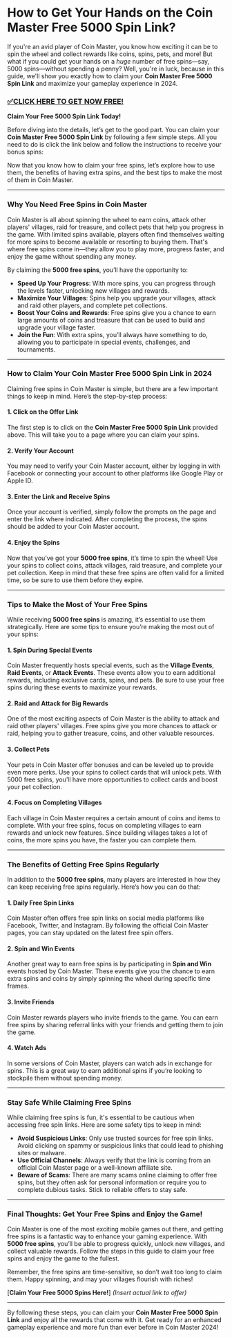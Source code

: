 # How to Get Your Hands on the Coin Master Free 5000 Spin Link?

If you're an avid player of Coin Master, you know how exciting it can be to spin the wheel and collect rewards like coins, spins, pets, and more! But what if you could get your hands on a *huge* number of free spins—say, 5000 spins—without spending a penny? Well, you're in luck, because in this guide, we'll show you exactly how to claim your **Coin Master Free 5000 Spin Link** and maximize your gameplay experience in 2024.

### [✅CLICK HERE TO GET NOW FREE!](https://edris2025.github.io/spins/)

**Claim Your Free 5000 Spin Link Today!**

Before diving into the details, let’s get to the good part. You can claim your **Coin Master Free 5000 Spin Link** by following a few simple steps. All you need to do is click the link below and follow the instructions to receive your bonus spins:

Now that you know how to claim your free spins, let’s explore how to use them, the benefits of having extra spins, and the best tips to make the most of them in Coin Master.

---

### Why You Need Free Spins in Coin Master

Coin Master is all about spinning the wheel to earn coins, attack other players' villages, raid for treasure, and collect pets that help you progress in the game. With limited spins available, players often find themselves waiting for more spins to become available or resorting to buying them. That's where free spins come in—they allow you to play more, progress faster, and enjoy the game without spending any money.

By claiming the **5000 free spins**, you’ll have the opportunity to:

- **Speed Up Your Progress**: With more spins, you can progress through the levels faster, unlocking new villages and rewards.
- **Maximize Your Villages**: Spins help you upgrade your villages, attack and raid other players, and complete pet collections.
- **Boost Your Coins and Rewards**: Free spins give you a chance to earn large amounts of coins and treasure that can be used to build and upgrade your village faster.
- **Join the Fun**: With extra spins, you’ll always have something to do, allowing you to participate in special events, challenges, and tournaments.

---

### How to Claim Your Coin Master Free 5000 Spin Link in 2024

Claiming free spins in Coin Master is simple, but there are a few important things to keep in mind. Here’s the step-by-step process:

#### 1. **Click on the Offer Link**
The first step is to click on the **Coin Master Free 5000 Spin Link** provided above. This will take you to a page where you can claim your spins.

#### 2. **Verify Your Account**
You may need to verify your Coin Master account, either by logging in with Facebook or connecting your account to other platforms like Google Play or Apple ID.

#### 3. **Enter the Link and Receive Spins**
Once your account is verified, simply follow the prompts on the page and enter the link where indicated. After completing the process, the spins should be added to your Coin Master account.

#### 4. **Enjoy the Spins**
Now that you’ve got your **5000 free spins**, it’s time to spin the wheel! Use your spins to collect coins, attack villages, raid treasure, and complete your pet collection. Keep in mind that these free spins are often valid for a limited time, so be sure to use them before they expire.

---

### Tips to Make the Most of Your Free Spins

While receiving **5000 free spins** is amazing, it’s essential to use them strategically. Here are some tips to ensure you’re making the most out of your spins:

#### 1. **Spin During Special Events**
Coin Master frequently hosts special events, such as the **Village Events**, **Raid Events**, or **Attack Events**. These events allow you to earn additional rewards, including exclusive cards, spins, and pets. Be sure to use your free spins during these events to maximize your rewards.

#### 2. **Raid and Attack for Big Rewards**
One of the most exciting aspects of Coin Master is the ability to attack and raid other players' villages. Free spins give you more chances to attack or raid, helping you to gather treasure, coins, and other valuable resources.

#### 3. **Collect Pets**
Your pets in Coin Master offer bonuses and can be leveled up to provide even more perks. Use your spins to collect cards that will unlock pets. With 5000 free spins, you’ll have more opportunities to collect cards and boost your pet collection.

#### 4. **Focus on Completing Villages**
Each village in Coin Master requires a certain amount of coins and items to complete. With your free spins, focus on completing villages to earn rewards and unlock new features. Since building villages takes a lot of coins, the more spins you have, the faster you can complete them.

---

### The Benefits of Getting Free Spins Regularly

In addition to the **5000 free spins**, many players are interested in how they can keep receiving free spins regularly. Here’s how you can do that:

#### 1. **Daily Free Spin Links**
Coin Master often offers free spin links on social media platforms like Facebook, Twitter, and Instagram. By following the official Coin Master pages, you can stay updated on the latest free spin offers.

#### 2. **Spin and Win Events**
Another great way to earn free spins is by participating in **Spin and Win** events hosted by Coin Master. These events give you the chance to earn extra spins and coins by simply spinning the wheel during specific time frames.

#### 3. **Invite Friends**
Coin Master rewards players who invite friends to the game. You can earn free spins by sharing referral links with your friends and getting them to join the game.

#### 4. **Watch Ads**
In some versions of Coin Master, players can watch ads in exchange for spins. This is a great way to earn additional spins if you’re looking to stockpile them without spending money.

---

### Stay Safe While Claiming Free Spins

While claiming free spins is fun, it's essential to be cautious when accessing free spin links. Here are some safety tips to keep in mind:

- **Avoid Suspicious Links**: Only use trusted sources for free spin links. Avoid clicking on spammy or suspicious links that could lead to phishing sites or malware.
- **Use Official Channels**: Always verify that the link is coming from an official Coin Master page or a well-known affiliate site.
- **Beware of Scams**: There are many scams online claiming to offer free spins, but they often ask for personal information or require you to complete dubious tasks. Stick to reliable offers to stay safe.

---

### Final Thoughts: Get Your Free Spins and Enjoy the Game!

Coin Master is one of the most exciting mobile games out there, and getting free spins is a fantastic way to enhance your gaming experience. With **5000 free spins**, you’ll be able to progress quickly, unlock new villages, and collect valuable rewards. Follow the steps in this guide to claim your free spins and enjoy the game to the fullest.

Remember, the free spins are time-sensitive, so don’t wait too long to claim them. Happy spinning, and may your villages flourish with riches!

[**Claim Your Free 5000 Spins Here!**] *(Insert actual link to offer)*

---

By following these steps, you can claim your **Coin Master Free 5000 Spin Link** and enjoy all the rewards that come with it. Get ready for an enhanced gameplay experience and more fun than ever before in Coin Master 2024!
